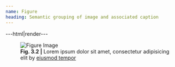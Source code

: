 ```yaml
---
name: Figure
heading: Semantic grouping of image and associated caption
---
```


---html|render---

<figure>
	<img src="//placehold.it/800x400" alt="Figure Image">
	<figcaption><b>Fig. 3.2 |</b> Lorem ipsum dolor sit amet, consectetur adipisicing elit by <a href="#">eiusmod tempor</a></figcaption>
</figure>